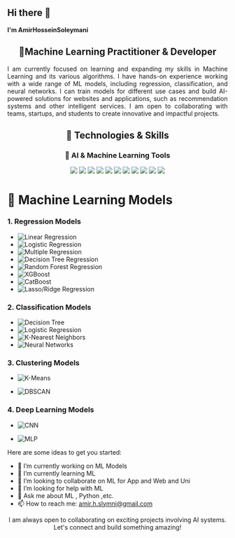 ## Hi there 👋


**I'm AmirHosseinSoleymani** 
<h2 align="center">🚀Machine Learning Practitioner & Developer</h2>

<p align="justify">
I am currently focused on learning and expanding my skills in Machine Learning and its various algorithms. I have hands-on experience working with a wide range of ML models, including regression, classification, and neural networks. I can train models for different use cases and build AI-powered solutions for websites and applications, such as recommendation systems and other intelligent services. I am open to collaborating with teams, startups, and students to create innovative and impactful projects.
</p>


<h2 align="center">🚀 Technologies & Skills</h2>

<h3 align="center">🧠 AI & Machine Learning Tools</h3>
<p align="center">
  <img src="https://img.shields.io/badge/Python-3776AB?style=for-the-badge&logo=python&logoColor=white" />
  <img src="https://img.shields.io/badge/Jupyter-F37626?style=for-the-badge&logo=jupyter&logoColor=white" />
  <img src="https://img.shields.io/badge/Streamlit-FF4B4B?style=for-the-badge&logo=streamlit&logoColor=white" />
  <img src="https://img.shields.io/badge/TensorFlow-FF6F00?style=for-the-badge&logo=tensorflow&logoColor=white" />
<!--   <img src="https://img.shields.io/badge/PyTorch-EE4C2C?style=for-the-badge&logo=pytorch&logoColor=white" /> -->
  <img src="https://img.shields.io/badge/HuggingFace-FF5C8D?style=for-the-badge&logo=huggingface&logoColor=white" />
  <img src="https://img.shields.io/badge/TQMZ-5C6BC0?style=for-the-badge&logo=tqmz&logoColor=white" />
  <img src="https://img.shields.io/badge/PyCaret-00B5E2?style=for-the-badge&logo=pycaret&logoColor=white" />
  <img src="https://img.shields.io/badge/Keras-D00000?style=for-the-badge&logo=keras&logoColor=white" />
  <img src="https://img.shields.io/badge/Scikitlearn-F7931E?style=for-the-badge&logo=scikitlearn&logoColor=white" />
<!--   <img src="https://img.shields.io/badge/LightGBM-1C5C24?style=for-the-badge&logo=lightgbm&logoColor=white" /> -->
<!--   <img src="https://img.shields.io/badge/OpenCV-5C3EE8?style=for-the-badge&logo=opencv&logoColor=white" /> -->
<!--   <img src="https://img.shields.io/badge/spaCy-1F6F71?style=for-the-badge&logo=spacy&logoColor=white" /> -->
<!--   <img src="https://img.shields.io/badge/NVIDIA%20CUDA-76B900?style=for-the-badge&logo=nvidia&logoColor=white" /> -->
<!--   <img src="https://img.shields.io/badge/MLflow-2076D4?style=for-the-badge&logo=mlflow&logoColor=white" /> -->
  <img src="https://img.shields.io/badge/Google%20Colab-F9AB00?style=for-the-badge&logo=googlecolab&logoColor=white" />
  <img src="https://img.shields.io/badge/AutoML-FF6F00?style=for-the-badge&logo=automl&logoColor=white" />
</p>

# 🚀 Machine Learning Models

### 1. **Regression Models**
- ![Linear Regression](https://img.shields.io/badge/Linear_Regression-0277BD?style=for-the-badge&logo=python&logoColor=white)
- ![Logistic Regression](https://img.shields.io/badge/Logistic_Regression-0277BD?style=for-the-badge&logo=python&logoColor=white)
- ![Multiple Regression](https://img.shields.io/badge/Multiple_Regression-0277BD?style=for-the-badge&logo=python&logoColor=white)
- ![Decision Tree Regression](https://img.shields.io/badge/Decision_Tree_Regression-FFB300?style=for-the-badge&logo=python&logoColor=white)
- ![Random Forest Regression](https://img.shields.io/badge/Random_Forest_Regression-FFB300?style=for-the-badge&logo=python&logoColor=white)
- ![XGBoost](https://img.shields.io/badge/XGBoost-FF0000?style=for-the-badge&logo=xgboost&logoColor=white)
- ![CatBoost](https://img.shields.io/badge/CatBoost-00BFFF?style=for-the-badge&logo=catboost&logoColor=white)
- ![Lasso/Ridge Regression](https://img.shields.io/badge/Lasso_Ridge_Regression-FF0000?style=for-the-badge&logo=python&logoColor=white)

### 2. **Classification Models**
- ![Decision Tree](https://img.shields.io/badge/Decision_Tree-FFB300?style=for-the-badge&logo=python&logoColor=white)
- ![Logistic Regression](https://img.shields.io/badge/Logistic_Regression-0277BD?style=for-the-badge&logo=python&logoColor=white)
- ![K-Nearest Neighbors](https://img.shields.io/badge/KNN-FF5733?style=for-the-badge&logo=python&logoColor=white)
- ![Neural Networks](https://img.shields.io/badge/Neural_Networks-663399?style=for-the-badge&logo=python&logoColor=white)
<!-- - ![Random Forest](https://img.shields.io/badge/Random_Forest-FF5733?style=for-the-badge&logo=python&logoColor=white)
- ![Naive Bayes](https://img.shields.io/badge/Naive_Bayes-8E44AD?style=for-the-badge&logo=python&logoColor=white)
- ![SVM](https://img.shields.io/badge/SVM-0277BD?style=for-the-badge&logo=python&logoColor=white) -->

### 3. **Clustering Models**
- ![K-Means](https://img.shields.io/badge/K_Means-27AE60?style=for-the-badge&logo=python&logoColor=white)
<!-- - ![GMM](https://img.shields.io/badge/GMM-27AE60?style=for-the-badge&logo=python&logoColor=white)
- ![Hierarchical Clustering](https://img.shields.io/badge/Hierarchical_Clustering-27AE60?style=for-the-badge&logo=python&logoColor=white) -->
- ![DBSCAN](https://img.shields.io/badge/DBSCAN-8E44AD?style=for-the-badge&logo=python&logoColor=white)


### 4. **Deep Learning Models**
- ![CNN](https://img.shields.io/badge/CNN-FF4500?style=for-the-badge&logo=python&logoColor=white)
<!-- - ![RNN](https://img.shields.io/badge/RNN-FF4500?style=for-the-badge&logo=python&logoColor=white) -->
- ![MLP](https://img.shields.io/badge/MLP-FF4500?style=for-the-badge&logo=python&logoColor=white)
<!-- - ![GNN](https://img.shields.io/badge/GNN-FF4500?style=for-the-badge&logo=python&logoColor=white) -->


<!-- ### 5. **Reinforcement Learning Models**
- ![Q-Learning](https://img.shields.io/badge/Q_Learning-8E44AD?style=for-the-badge&logo=python&logoColor=white)
- ![DQN](https://img.shields.io/badge/DQN-8E44AD?style=for-the-badge&logo=python&logoColor=white)
- ![PPO](https://img.shields.io/badge/PPO-8E44AD?style=for-the-badge&logo=python&logoColor=white) -->



<!-- <h3 align="center">🖥️ Web & Backend Development</h3>
<p align="center">
  <img src="https://cdn.jsdelivr.net/gh/devicons/devicon/icons/django/django-plain.svg" width="40" height="40"/>
  <img src="https://cdn.jsdelivr.net/gh/devicons/devicon/icons/mysql/mysql-original.svg" width="40" height="40"/>
  <img src="https://cdn.jsdelivr.net/gh/devicons/devicon/icons/javascript/javascript-original.svg" width="40" height="40"/>
  <img src="https://cdn.jsdelivr.net/gh/devicons/devicon/icons/vuejs/vuejs-original.svg" width="40" height="40"/>
  <img src="https://cdn.jsdelivr.net/gh/devicons/devicon/icons/bootstrap/bootstrap-original.svg" width="40" height="40"/>
  <img src="https://cdn.jsdelivr.net/gh/devicons/devicon/icons/html5/html5-original.svg" width="40" height="40"/>
  <img src="https://cdn.jsdelivr.net/gh/devicons/devicon/icons/css3/css3-original.svg" width="40" height="40"/>
</p>
-->
Here are some ideas to get you started:

- 🔭 I’m currently working on ML Models
- 🌱 I’m currently learning ML
- 👯 I’m looking to collaborate on ML for App and Web and Uni
- 🤔 I’m looking for help with ML 
- 💬 Ask me about ML , Python ,etc.
- 📫 How to reach me: amir.h.slymni@gmail.com

<p align="center">
  I am always open to collaborating on exciting projects involving AI systems. Let's connect and build something amazing!
</p>
